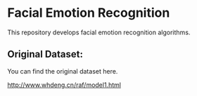 # Facial Emotion Recognition

This repository develops facial emotion recognition algorithms.

## Original Dataset:

You can find the original dataset here.

http://www.whdeng.cn/raf/model1.html
